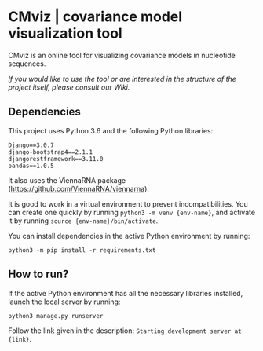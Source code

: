# CMviz | covariance model visualization tool

CMviz is an online tool for visualizing covariance models in nucleotide sequences.

_If you would like to use the tool or are interested in the structure of the project itself, please consult our Wiki._

## Dependencies

This project uses Python 3.6 and the following Python libraries:
```
Django==3.0.7
django-bootstrap4==2.1.1
djangorestframework==3.11.0
pandas==1.0.5
```
It also uses the ViennaRNA package (https://github.com/ViennaRNA/viennarna).

It is good to work in a virtual environment to prevent incompatibilities. You can create one quickly by running `python3 -m venv {env-name}`, and activate it by running `source {env-name}/bin/activate`.

You can install dependencies in the active Python environment by running:
```
python3 -m pip install -r requirements.txt
```

## How to run?
If the active Python environment has all the necessary libraries installed, launch the local server by running:
```
python3 manage.py runserver
```
Follow the link given in the description:
```Starting development server at {link}```.
